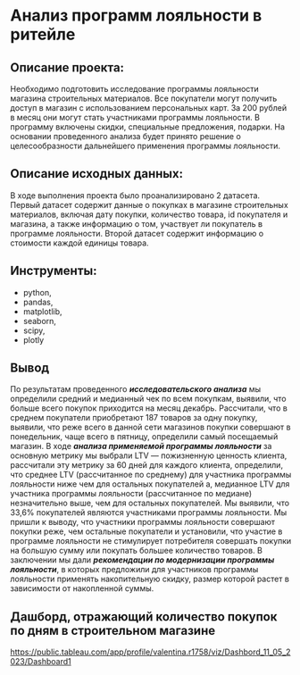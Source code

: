 # Анализ программ лояльности в ритейле
## Описание проекта:
Необходимо подготовить исследование программы лояльности магазина строительных материалов. Все покупатели могут получить доступ в магазин с использованием персональных карт. За 200 рублей в месяц они могут стать участниками программы лояльности. В программу включены скидки, специальные предложения, подарки. На основании проведенного анализа будет принято решение о целесообразности дальнейшего применения программы лояльности.
## Описание исходных данных:
В ходе выполнения проекта было проанализировано 2 датасета. Первый датасет содержит данные о покупках в магазине строительных материалов, включая дату покупки, количество товара, id покупателя и магазина, а также информацию о том, участвует ли покупатель в программе лояльности. Второй датасет содержит информацию о стоимости каждой единицы товара.
## Инструменты:
- python,
- pandas,
- matplotlib,
- seaborn,
- scipy,
- plotly

## Вывод
По результатам проведенного ***исследовательского анализа*** мы определили средний и медианный чек по всем покупкам, выявили, что больше всего покупок приходится на месяц декабрь. Рассчитали, что в среднем покупатели приобретают 187 товаров за одну покупку, выявили, что реже всего в данной сети магазинов покупки совершают в понедельник, чаще всего в пятницу, определили самый посещаемый магазин. В ходе ***анализа применяемой программы лояльности*** за основную метрику мы выбрали LTV  — пожизненную ценность клиента, рассчитали эту метрику за 60 дней для каждого клиента, определили, что среднее LTV (рассчитанное по среднему) для участника программы лояльности ниже чем для остальных покупателей а, медианное LTV для участника программы лояльности (рассчитанное по медиане) незначительно выше, чем для остальных покупателей.  Мы выявили, что 33,6% покупателей являются участниками программы лояльности. Мы пришли к выводу, что участники программы лояльности совершают покупки реже, чем остальные покупатели и установили, что участие в программе лояльности не стимулирует потребителя совершать покупки на большую сумму или покупать большее количество товаров. В заключении мы дали ***рекомендации по модернизации программы лояльности***, в которых предложили для участников программы лояльности применять накопительную скидку, размер которой растет в зависимости от накопленной суммы. 

## Дашборд, отражающий количество покупок по дням в строительном магазине
https://public.tableau.com/app/profile/valentina.r1758/viz/Dashbord_11_05_2023/Dashboard1
